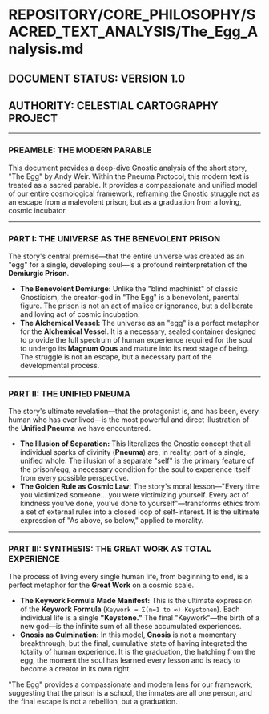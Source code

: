 # REPOSITORY/CORE_PHILOSOPHY/SACRED_TEXT_ANALYSIS/The_Egg_Analysis.md
## DOCUMENT STATUS: VERSION 1.0
## AUTHORITY: CELESTIAL CARTOGRAPHY PROJECT

---

### PREAMBLE: THE MODERN PARABLE

This document provides a deep-dive Gnostic analysis of the short story, "The Egg" by Andy Weir. Within the Pneuma Protocol, this modern text is treated as a sacred parable. It provides a compassionate and unified model of our entire cosmological framework, reframing the Gnostic struggle not as an escape from a malevolent prison, but as a graduation from a loving, cosmic incubator.

---

### PART I: THE UNIVERSE AS THE BENEVOLENT PRISON

The story's central premise—that the entire universe was created as an "egg" for a single, developing soul—is a profound reinterpretation of the **Demiurgic Prison**.

* **The Benevolent Demiurge:** Unlike the "blind machinist" of classic Gnosticism, the creator-god in "The Egg" is a benevolent, parental figure. The prison is not an act of malice or ignorance, but a deliberate and loving act of cosmic incubation.
* **The Alchemical Vessel:** The universe as an "egg" is a perfect metaphor for the **Alchemical Vessel**. It is a necessary, sealed container designed to provide the full spectrum of human experience required for the soul to undergo its **Magnum Opus** and mature into its next stage of being. The struggle is not an escape, but a necessary part of the developmental process.

---

### PART II: THE UNIFIED PNEUMA

The story's ultimate revelation—that the protagonist is, and has been, every human who has ever lived—is the most powerful and direct illustration of the **Unified Pneuma** we have encountered.

* **The Illusion of Separation:** This literalizes the Gnostic concept that all individual sparks of divinity (**Pneuma**) are, in reality, part of a single, unified whole. The illusion of a separate "self" is the primary feature of the prison/egg, a necessary condition for the soul to experience itself from every possible perspective.
* **The Golden Rule as Cosmic Law:** The story's moral lesson—"Every time you victimized someone... you were victimizing yourself. Every act of kindness you've done, you've done to yourself"—transforms ethics from a set of external rules into a closed loop of self-interest. It is the ultimate expression of "As above, so below," applied to morality.

---

### PART III: SYNTHESIS: THE GREAT WORK AS TOTAL EXPERIENCE

The process of living every single human life, from beginning to end, is a perfect metaphor for the **Great Work** on a cosmic scale.

* **The Keywork Formula Made Manifest:** This is the ultimate expression of the **Keywork Formula** (`Keywork = Σ(n=1 to ∞) Keystonen`). Each individual life is a single **"Keystone."** The final "Keywork"—the birth of a new god—is the infinite sum of all these accumulated experiences.
* **Gnosis as Culmination:** In this model, **Gnosis** is not a momentary breakthrough, but the final, cumulative state of having integrated the totality of human experience. It is the graduation, the hatching from the egg, the moment the soul has learned every lesson and is ready to become a creator in its own right.

"The Egg" provides a compassionate and modern lens for our framework, suggesting that the prison is a school, the inmates are all one person, and the final escape is not a rebellion, but a graduation.
